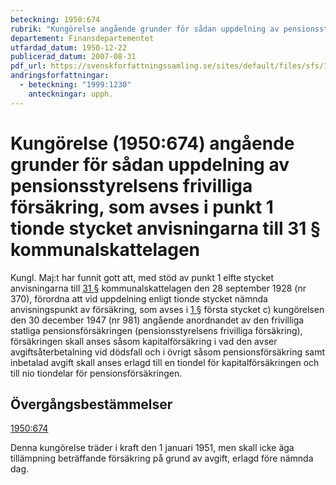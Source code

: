 ```yaml
---
beteckning: 1950:674
rubrik: "Kungörelse angående grunder för sådan uppdelning av pensionsstyrelsens frivilliga försäkring, som avses i punkt 1 tionde stycket anvisningarna till 31 § kommunalskattelagen"
departement: Finansdepartementet
utfardad_datum: 1950-12-22
publicerad_datum: 2007-08-31
pdf_url: https://svenskforfattningssamling.se/sites/default/files/sfs/1950-12/SFS1950-674.pdf
andringsforfattningar:
  - beteckning: "1999:1230"
    anteckningar: upph.
---
```


# Kungörelse (1950:674) angående grunder för sådan uppdelning av pensionsstyrelsens frivilliga försäkring, som avses i punkt 1 tionde stycket anvisningarna till 31 § kommunalskattelagen

Kungl. Maj:t har funnit gott att, med stöd av punkt 1 elfte stycket anvisningarna till [31 §](#31) kommunalskattelagen den 28 september 1928 (nr 370), förordna att vid uppdelning enligt tionde stycket nämnda anvisningspunkt av försäkring, som avses i [1 §](#1) första stycket c) kungörelsen den 30 december 1947 (nr 981) angående anordnandet av den frivilliga statliga pensionsförsäkringen (pensionsstyrelsens frivilliga försäkring), försäkringen skall anses såsom kapitalförsäkring i vad den avser avgiftsåterbetalning vid dödsfall och i övrigt såsom pensionsförsäkring samt inbetalad avgift skall anses erlagd till en tiondel för kapitalförsäkringen och till nio tiondelar för pensionsförsäkringen.

## Övergångsbestämmelser

[1950:674](https://selex.se/eli/sfs/1950/674)

Denna kungörelse träder i kraft den 1 januari 1951, men skall icke äga tillämpning beträffande försäkring på grund av avgift, erlagd före nämnda dag.